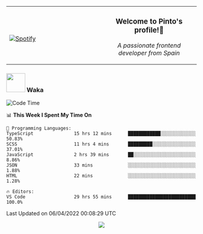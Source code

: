 <table width="100%" align="center"> 
  <tr>
  <td width="50%">
      
&nbsp; <br> [![Spotify](https://novatorem-zeta-rust.vercel.app/api/spotify)](https://open.spotify.com/user/novatorem-zeta-rust)

  </td>
  <td width="50%">
    <h3 align="center">Welcome to Pinto's profile!👋</h3>
    <p align="center"><em>A passionate frontend developer from Spain</em></p>
  </td>
  </table>

### <img src="https://media.giphy.com/media/VgCDAzcKvsR6OM0uWg/giphy.gif" width="50"> Waka

  <!--START_SECTION:waka-->
![Code Time](http://img.shields.io/badge/Code%20Time-233%20hrs%2019%20mins-blue)

📊 **This Week I Spent My Time On** 

```text
💬 Programming Languages: 
TypeScript               15 hrs 12 mins      ████████████░░░░░░░░░░░░░   50.83% 
SCSS                     11 hrs 4 mins       █████████░░░░░░░░░░░░░░░░   37.01% 
JavaScript               2 hrs 39 mins       ██░░░░░░░░░░░░░░░░░░░░░░░   8.86% 
JSON                     33 mins             ░░░░░░░░░░░░░░░░░░░░░░░░░   1.88% 
HTML                     22 mins             ░░░░░░░░░░░░░░░░░░░░░░░░░   1.28%

🔥 Editors: 
VS Code                  29 hrs 55 mins      █████████████████████████   100.0%

```


 Last Updated on 06/04/2022 00:08:29 UTC
<!--END_SECTION:waka-->

<div align="center">
<img src="https://github-readme-stats-gilt-tau.vercel.app/api/top-langs/?username=pinto-hub&layout=compact&theme=dracula" />
</div>
